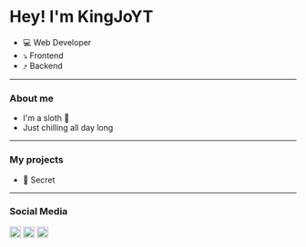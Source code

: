# Hey! I'm KingJoYT
- 💻 Web Developer
- ⤵ Frontend
- ⤴ Backend

---
### About me
- I'm a sloth 🦥
- Just chilling all day long

---
### My projects
- 🤫 Secret

---
### Social Media
[<img src="https://discord.com/assets/3437c10597c1526c3dbd98c737c2bcae.svg" alt="Discord Logo" style="width: 20px; height: 20px;">](https://discord.com/users/436555443641384961)
[<img src="https://cdn-icons-png.flaticon.com/512/1384/1384060.png" alt="YouTube Logo" style="width: 20px; height: 20px;">](https://www.youtube.com/channel/UCLNtpHjXuNtIrVjLOM3VgLQ)
[<img src="https://cdn-icons-png.flaticon.com/512/2111/2111668.png" alt="Twitch Logo" style="width: 20px; height: 20px;">](https://www.twitch.tv/kingjo_yt)